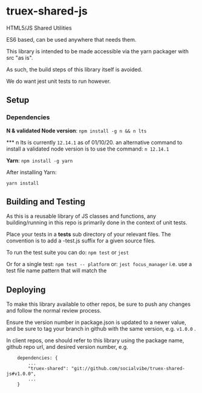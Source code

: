 truex-shared-js
===============

HTML5/JS Shared Utilities

ES6 based, can be used anywhere that needs them.

This library is intended to be made accessible via the yarn packager with src "as is".

As such, the build steps of this library itself is avoided.

We do want jest unit tests to run however.

## Setup

### Dependencies

**N & validated Node version**: `npm install -g n && n lts`

*** n lts is currently `12.14.1` as of 01/10/20. an alternative command to install a validated node version is to use the command:  `n 12.14.1`

**Yarn**: `npm install -g yarn`

After installing Yarn:

```
yarn install
```

## Building and Testing

As this is a reusable library of JS classes and functions, any building/running in this repo is primarily done in the context of unit tests.

Place your tests in a __tests__ sub directory of your relevant files. The convention is to add a -test.js suffix for a given source files.

To run the test suite you can do: `npm test` or `jest`

Or for a single test: `npm test -- platform`
or: `jest focus_manager`
i.e. use a test file name pattern that will match the

## Deploying

To make this library available to other repos, be sure to push any changes and follow the normal review process.

Ensure the version number in package.json is updated to a newer value, and be sure to tag your branch in github with
the same version, e.g. `v1.0.0` .

In client repos, one should refer to this library using the package name, github repo url, and desired version
number, e.g.
```
    dependencies: {
        ...
        "truex-shared": "git://github.com/socialvibe/truex-shared-js#v1.0.0",
        ...
    }
```  
